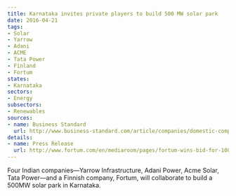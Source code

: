 ```yaml
---
title: Karnataka invites private players to build 500 MW solar park
date: 2016-04-21
tags:
- Solar
- Yarrow
- Adani
- ACME
- Tata Power
- Finland
- Fortum
states:
- Karnataka
sectors:
- Energy
subsectors:
- Renewables
sources:
- name: Business Standard
  url: http://www.business-standard.com/article/companies/domestic-companies-take-lead-in-solar-park-tender-in-karnataka-116041300376_1.html
details:
- name: Press Release
  url: http://www.fortum.com/en/mediaroom/pages/fortum-wins-bid-for-100-mw-solar-power-park-in-a-reverse-auction-in-karnataka,-india,-with-a-fixed-tariff-for-25-years.aspx
---
```


Four Indian companies—Yarrow Infrastructure, Adani Power, Acme Solar, Tata Power—and a Finnish company, Fortum, will collaborate to build a 500MW solar park in Karnataka.
